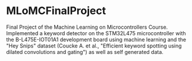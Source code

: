 # MLoMCFinalProject
Final Project of the Machine Learning on Microcontrollers Course. Implemented a keyword detector on the STM32L475 microcontroller with the B-L475E-IOT01A1 development board using machine learning and the "Hey Snips" dataset (Coucke A. et al., "Efficient keyword spotting using dilated convolutions and gating") as well as self generated data.


